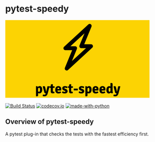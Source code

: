# pytest-speedy

![logo](.github/pytest-speedy_logo.png "pytest-speedy")

[![Build Status](https://api.travis-ci.org/inTestiGator/pytest-speedy.svg?branch=master)](https://travis-ci.org/inTestiGator/pytest-speedy)
[![codecov.io](http://codecov.io/github/inTestiGator/pytest-speedy/coverage.svg?branch=master)](http://codecov.io/github/inTestiGator/pytest-speedy?branch=master)
[![made-with-python](https://img.shields.io/badge/Made%20with-Python-purple.svg)](https://www.python.org/)

## Overview of pytest-speedy

A pytest plug-in that checks the tests with the fastest efficiency first.
